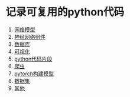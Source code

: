 # 记录可复用的python代码

1. [网络模型](https://github.com/K-ona/template/tree/master/model)
2. [神经网络组件](https://github.com/K-ona/template/tree/master/NN)
3. [数据库]()
4. [可视化](https://github.com/K-ona/template/tree/master/plot)
5. [python代码片段](https://github.com/K-ona/template/tree/master/python)
6. [爬虫](https://github.com/K-ona/template/tree/master/spider)
7. [pytorch构建模型](https://github.com/K-ona/template/tree/master/pytorch)
8. [数据集]()
9. [其他]()
